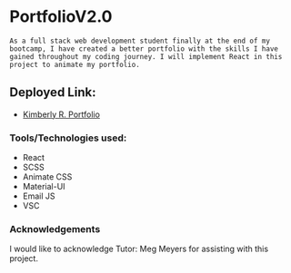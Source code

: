 # PortfolioV2.0

```As a full stack web development student finally at the end of my bootcamp, I have created a better portfolio with the skills I have gained throughout my coding journey. I will implement React in this project to animate my portfolio.```

## Deployed Link:

* [Kimberly R. Portfolio](https://kimturboutique.github.io/PortfolioV2.0/)

### Tools/Technologies used:

- React
- SCSS
- Animate CSS
- Material-UI
- Email JS
- VSC


### Acknowledgements

I would like to acknowledge Tutor: Meg Meyers for assisting with this project.